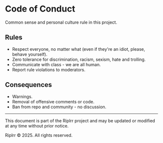 # Code of Conduct
Common sense and personal culture rule in this project.

## Rules
- Respect everyone, no matter what (even if they're an idiot, please, behave yourself).
- Zero tolerance for discrimination, racism, sexism, hate and trolling.
- Communicate with class - we are all human.
- Report rule violations to moderators.

## Consequences
- Warnings.
- Removal of offensive comments or code.
- Ban from repo and community - no discussion.

---

This document is part of the Riplrr project and may be updated or modified at any time without prior notice.

Riplrr © 2025. All rights reserved.
